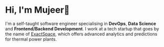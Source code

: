 # Hi, I'm Mujeer👋
I'm a self-taught software engineer specialising in **DevOps**, **Data Science** and **Frontend/Backend Development**. I work at a tech startup that goes by the name of [ExactSpace](https://exactspace.co), which offers advanced analytics and predictions for thermal power plants.

<!--<img align="right" alt="Coding" width="400" src="https://cdn.dribbble.com/users/1162077/screenshots/3848914/programmer.gif"> -->
